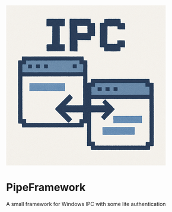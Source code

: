![banner](https://github.com/Nort721/PipeFramework/blob/main/docs/images/banner.png)

# PipeFramework
A small framework for Windows IPC with some lite authentication
